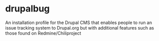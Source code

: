 drupalbug
=========

An installation profile for the Drupal CMS that enables people to run an issue tracking system to Drupal.org but with additional features such as those found on Redmine/Chiliproject